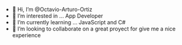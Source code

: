 - 👋 Hi, I’m @Octavio-Arturo-Ortiz
- 👀 I’m interested in ... App Developer
- 🌱 I’m currently learning ... JavaScript and C#
- 💞️ I’m looking to collaborate on a great proyect for give me a nice experience 

<!---
Octavio-Arturo-Ortiz/Octavio-Arturo-Ortiz is a ✨ special ✨ repository because its `README.md` (this file) appears on your GitHub profile.
You can click the Preview link to take a look at your changes.
--->
